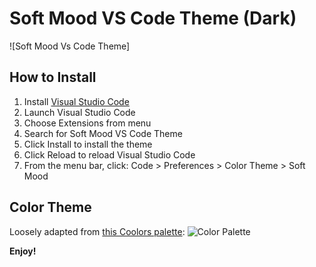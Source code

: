 # Soft Mood VS Code Theme (Dark)

![Soft Mood Vs Code Theme]
## How to Install

1. Install [Visual Studio Code](https://code.visualstudio.com/download)
2. Launch Visual Studio Code
3. Choose Extensions from menu
4. Search for Soft Mood VS Code Theme
5. Click Install to install the theme
6. Click Reload to reload Visual Studio Code
7. From the menu bar, click: Code > Preferences > Color Theme > Soft Mood

## Color Theme 
Loosely adapted from [this Coolors palette](https://coolors.co/palette/edafb8-f7e1d7-dedbd2-b0c4b1-4a5759):
![Color Palette](https://imgur.com/a/zFPIWnJ)


**Enjoy!**
